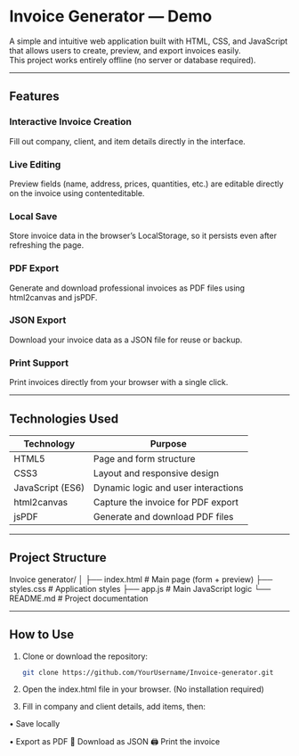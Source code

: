 #  Invoice Generator — Demo

A simple and intuitive web application built with HTML, CSS, and JavaScript that allows users to create, preview, and export invoices easily.  
This project works entirely offline (no server or database required).

---

##  Features

### Interactive Invoice Creation  
Fill out company, client, and item details directly in the interface.  

### Live Editing  
Preview fields (name, address, prices, quantities, etc.) are editable directly on the invoice using contenteditable.  

### Local Save  
Store invoice data in the browser’s LocalStorage, so it persists even after refreshing the page.  

### PDF Export  
Generate and download professional invoices as PDF files using html2canvas and jsPDF.  

### JSON Export  
Download your invoice data as a JSON file for reuse or backup.  

### Print Support  
Print invoices directly from your browser with a single click.  

---

##  Technologies Used

| Technology | Purpose |
|-------------|----------|
| HTML5 | Page and form structure |
| CSS3 | Layout and responsive design |
| JavaScript (ES6) | Dynamic logic and user interactions |
| html2canvas | Capture the invoice for PDF export |
| jsPDF | Generate and download PDF files |

---

##  Project Structure

Invoice generator/ │ ├── index.html        # Main page (form + preview) 
├── styles.css        # Application styles 
├── app.js            # Main JavaScript logic 
└── README.md         # Project documentation

---

##  How to Use

1. Clone or download the repository:
   ```bash
   git clone https://github.com/YourUsername/Invoice-generator.git
   ```
2. Open the index.html file in your browser.
(No installation required)

3. Fill in company and client details, add items, then:
   
• Save locally

• Export as PDF
🧾 Download as JSON
🖨️ Print the invoice
